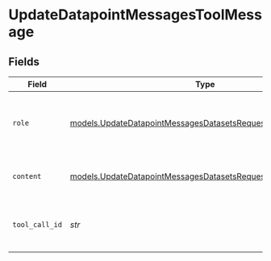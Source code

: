 # UpdateDatapointMessagesToolMessage


## Fields

| Field                                                                                                                                | Type                                                                                                                                 | Required                                                                                                                             | Description                                                                                                                          |
| ------------------------------------------------------------------------------------------------------------------------------------ | ------------------------------------------------------------------------------------------------------------------------------------ | ------------------------------------------------------------------------------------------------------------------------------------ | ------------------------------------------------------------------------------------------------------------------------------------ |
| `role`                                                                                                                               | [models.UpdateDatapointMessagesDatasetsRequestRequestBody5Role](../models/updatedatapointmessagesdatasetsrequestrequestbody5role.md) | :heavy_check_mark:                                                                                                                   | The role of the messages author, in this case tool.                                                                                  |
| `content`                                                                                                                            | [models.UpdateDatapointMessagesDatasetsRequestContent](../models/updatedatapointmessagesdatasetsrequestcontent.md)                   | :heavy_check_mark:                                                                                                                   | The contents of the tool message.                                                                                                    |
| `tool_call_id`                                                                                                                       | *str*                                                                                                                                | :heavy_check_mark:                                                                                                                   | Tool call that this message is responding to.                                                                                        |